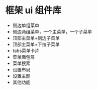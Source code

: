 # 框架 ui 组件库

- 侧边单组菜单
- 侧边两组菜单，一个主菜单，一个子菜单
- 顶部主菜单+侧边子菜单
- 顶部主菜单+下拉子菜单
- tabs菜单卡片
- 菜单面包屑
- 菜单搜索
- 设置布局
- 设置主题
- 其他功能
